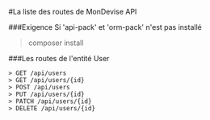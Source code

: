 #La liste des routes de MonDevise API

###Exigence
Si 'api-pack' et 'orm-pack' n'est pas installé
> composer install

###Les routes de l'entité User 
```
> GET /api​/users 
> GET /api​/users​/{id}
> POST ​/api​/users
> PUT /api​/users​/{id}
> PATCH /api/users/{id}
> DELETE /api​/users​/{id}
```